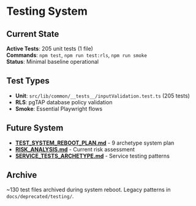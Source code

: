 # Testing System

## Current State

**Active Tests**: 205 unit tests (1 file)  
**Commands**: `npm test`, `npm run test:rls`, `npm run smoke`  
**Status**: Minimal baseline operational

## Test Types

- **Unit**: `src/lib/common/__tests__/inputValidation.test.ts` (205 tests)
- **RLS**: pgTAP database policy validation
- **Smoke**: Essential Playwright flows

## Future System

- **[TEST_SYSTEM_REBOOT_PLAN.md](./TEST_SYSTEM_REBOOT_PLAN.md)** - 9 archetype system plan
- **[RISK_ANALYSIS.md](./RISK_ANALYSIS.md)** - Current risk assessment
- **[SERVICE_TESTS_ARCHETYPE.md](./SERVICE_TESTS_ARCHETYPE.md)** - Service testing patterns

## Archive

~130 test files archived during system reboot. Legacy patterns in `docs/deprecated/testing/`.
